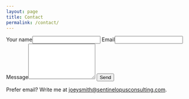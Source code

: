 ```yaml
---
layout: page
title: Contact
permalink: /contact/
---
```


<form action="https://formspree.io/f/your-form-id" method="POST" class="contact-form">
  <label>Your name<input type="text" name="name" required></label>
  <label>Email<input type="email" name="_replyto" required></label>
  <label>Message<textarea name="message" rows="6" required></textarea></label>
  <button type="submit" class="btn primary">Send</button>
</form>

<p>Prefer email? Write me at <a href="mailto:joeysmith@sentinelopusconsulting.com">joeysmith@sentinelopusconsulting.com</a>.</p>
